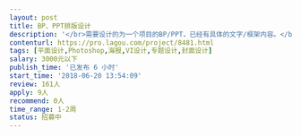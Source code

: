```yaml
---                
layout: post       
title: BP、PPT排版设计           
description: '</br>需要设计的为一个项目的BP/PPT，已经有具体的文字/框架内容。</br>需要设计师进行专业的整体色调、排版设计。1周左右工期</br></br>详细电话沟通。</br>'     
contenturl: https://pro.lagou.com/project/8481.html      
tags: [平面设计,Photoshop,海报,VI设计,专题设计,封面设计]            
salary: 3000元以下          
publish_time: '已发布 6 小时'         
start_time: '2018-06-20 13:54:09'           
review: 161人                   
apply: 9人                   
recommend: 0人                   
time_range: 1-2周              
status: 招募中                  
---                 
```

